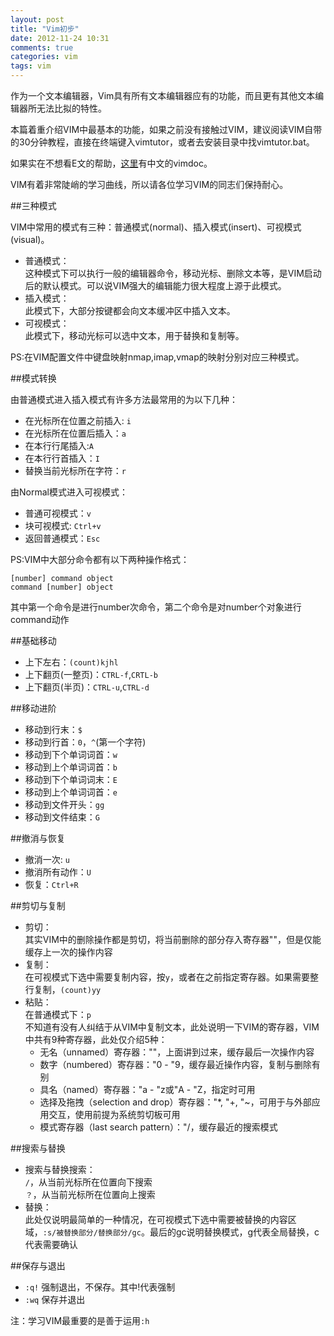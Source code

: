 ```yaml
---
layout: post
title: "Vim初步"
date: 2012-11-24 10:31
comments: true
categories: vim
tags: vim
---
```


作为一个文本编辑器，Vim具有所有文本编辑器应有的功能，而且更有其他文本编辑器所无法比拟的特性。

本篇着重介绍VIM中最基本的功能，如果之前没有接触过VIM，建议阅读VIM自带的30分钟教程，直接在终端键入vimtutor，或者去安装目录中找vimtutor.bat。

如果实在不想看E文的帮助，[这里](http://vimcdoc.sourceforge.net/)有中文的vimdoc。

VIM有着非常陡峭的学习曲线，所以请各位学习VIM的同志们保持耐心。

<!-- more -->

##三种模式

VIM中常用的模式有三种：普通模式(normal)、插入模式(insert)、可视模式(visual)。

* 普通模式：  
    这种模式下可以执行一般的编辑器命令，移动光标、删除文本等，是VIM启动后的默认模式。可以说VIM强大的编辑能力很大程度上源于此模式。
* 插入模式：  
    此模式下，大部分按键都会向文本缓冲区中插入文本。
* 可视模式：  
    此模式下，移动光标可以选中文本，用于替换和复制等。

PS:在VIM配置文件中键盘映射nmap,imap,vmap的映射分别对应三种模式。

##模式转换

由普通模式进入插入模式有许多方法最常用的为以下几种：

* 在光标所在位置之前插入: `i`
* 在光标所在位置后插入：`a`
* 在本行行尾插入:`A`
* 在本行行首插入：`I`
* 替换当前光标所在字符：`r`

由Normal模式进入可视模式：

* 普通可视模式：`v`
* 块可视模式: `Ctrl+v`
* 返回普通模式：`Esc`

PS:VIM中大部分命令都有以下两种操作格式：

    [number] command object
    command [number] object

其中第一个命令是进行number次命令，第二个命令是对number个对象进行command动作

##基础移动

* 上下左右：`(count)kjhl`
* 上下翻页(一整页)：`CTRL-f`,`CRTL-b`
* 上下翻页(半页)：`CTRL-u`,`CTRL-d`

##移动进阶

* 移动到行末：`$`
* 移动到行首：`0`，`^`(第一个字符)
* 移动到下个单词词首：`w`
* 移动到上个单词词首：`b`
* 移动到下个单词词末：`E`
* 移动到上个单词词首：`e`
* 移动到文件开头：`gg`
* 移动到文件结束：`G`

##撤消与恢复

* 撤消一次: `u`
* 撤消所有动作：`U`
* 恢复：`Ctrl+R`

##剪切与复制

* 剪切：  
    其实VIM中的删除操作都是剪切，将当前删除的部分存入寄存器""，但是仅能缓存上一次的操作内容
* 复制：  
    在可视模式下选中需要复制内容，按`y`，或者在之前指定寄存器。如果需要整行复制，`(count)yy`
* 粘贴：  
    在普通模式下：`p`  
    不知道有没有人纠结于从VIM中复制文本，此处说明一下VIM的寄存器，VIM中共有9种寄存器，此处仅介绍5种：  
    * 无名（unnamed）寄存器：""，上面讲到过来，缓存最后一次操作内容
    * 数字（numbered）寄存器："0 - "9，缓存最近操作内容，复制与删除有别
    * 具名（named）寄存器："a - "z或"A - "Z，指定时可用
    * 选择及拖拽（selection and drop）寄存器："*, "+, "~，可用于与外部应用交互，使用前提为系统剪切板可用
    * 模式寄存器（last search pattern）："/，缓存最近的搜索模式

##搜索与替换

* 搜索与替换搜索：  
    `/`，从当前光标所在位置向下搜索  
    `？`，从当前光标所在位置向上搜索  
* 替换：  
    此处仅说明最简单的一种情况，在可视模式下选中需要被替换的内容区域，`:s/被替换部分/替换部分/gc`。最后的gc说明替换模式，g代表全局替换，c代表需要确认

##保存与退出  

* `:q!` 强制退出，不保存。其中!代表强制  
* `:wq` 保存并退出

注：学习VIM最重要的是善于运用`:h`
